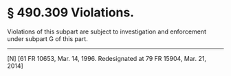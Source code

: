 # § 490.309   Violations.

Violations of this subpart are subject to investigation and enforcement under subpart G of this part.



---

[N] [61 FR 10653, Mar. 14, 1996. Redesignated at 79 FR 15904, Mar. 21, 2014]




